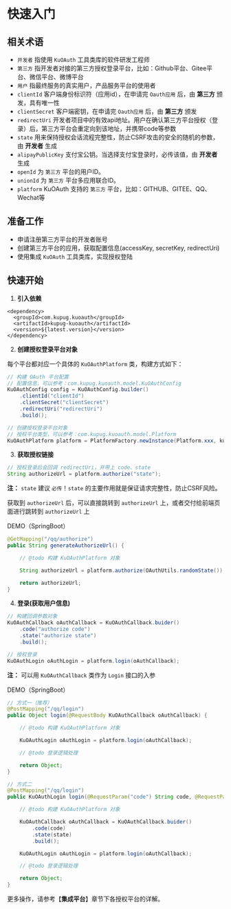 # 快速入门

## 相关术语

- `开发者` 指使用 `KuOAuth` 工具类库的软件研发工程师
- `第三方` 指开发者对接的第三方授权登录平台，比如：Github平台、Gitee平台、微信平台、微博平台
- `用户` 指最终服务的真实用户，产品服务平台的使用者
- `clientId` 客户端身份标识符（应用id），在申请完 `Oauth应用` 后，由 **第三方** 颁发，具有唯一性
- `clientSecret` 客户端密钥，在申请完 `Oauth应用` 后，由 **第三方** 颁发
- `redirectUri` 开发者项目中的有效api地址。用户在确认第三方平台授权（登录）后，第三方平台会重定向到该地址，并携带code等参数
- `state` 用来保持授权会话流程完整性，防止CSRF攻击的安全的随机的参数，由 **开发者** 生成
- `alipayPublicKey` 支付宝公钥。当选择支付宝登录时，必传该值，由 **开发者** 生成
- `openId` 为 `第三方` 平台的用户ID。
- `unionId` 为 `第三方` 平台多应用联合ID。
- `platform` KuOAuth 支持的 `第三方` 平台，比如：GITHUB、GITEE、QQ、Wechat等

## 准备工作

- 申请注册第三方平台的开发者账号
- 创建第三方平台的应用，获取配置信息(accessKey, secretKey, redirectUri)
- 使用集成 `KuOAuth` 工具类库，实现授权登陆

## 快速开始

1. **引入依赖**

```maven
<dependency>
  <groupId>com.kupug.kuoauth</groupId>
  <artifactId>kupug-kuoauth</artifactId>
  <version>${latest.version}</version>
</dependency>
```

2. **创建授权登录平台对象**

每个平台都对应一个具体的 `KuOAuthPlatform` 类，构建方式如下：

```java
// 构建 OAuth 平台配置
// 配置信息，可以参考：com.kupug.kuoauth.model.KuOAuthConfig
KuOAuthConfig config = KuOAuthConfig.builder()
    .clientId("clientId")
    .clientSecret("clientSecret")
    .redirectUri("redirectUri")
    .build();

// 创建授权登录平台对象
// 授权平台类型，可以参考：com.kupug.kuoauth.model.Platform
KuOAuthPlatform platform = PlatformFactory.newInstance(Platform.xxx, kuOAuthConfig);
```

3. **获取授权链接**

```java
// 授权登录后会回调 redirectUri，并带上 code、state
String authorizeUrl = platform.authorize("state");
```

**注：** `state` 建议 `必传`！`state` 的主要作用就是保证请求完整性，防止CSRF风险。

获取到 `authorizeUrl` 后，可以直接跳转到 `authorizeUrl` 上，或者交付给前端页面进行跳转到 `authorizeUrl` 上

DEMO（SpringBoot）

```java
@GetMapping("/qq/authorize")
public String generateAuthorizeUrl() {

    // @todo 构建 KuOAuthPlatform 对象

    String authorizeUrl = platform.authorize(OAuthUtils.randomState());

    return authorizeUrl;
}
```

4. **登录(获取用户信息)** 

```java
// 构建回调参数对象
KuOAuthCallback oAuthCallback = KuOAuthCallback.buider()
    .code("authorize code")
    .state("authorize state")
    .build();

// 授权登录
KuOAuthLogin oAuthLogin = platform.login(oAuthCallback);
```

**注：** 可以用 `KuOAuthCallback` 类作为 `Login` 接口的入参

DEMO（SpringBoot）

```java
// 方式一（推荐）
@PostMapping("/qq/login")
public Object login(@RequestBody KuOAuthCallback oAuthCallback) {

    // @todo 构建 KuOAuthPlatform 对象

    KuOAuthLogin oAuthLogin = platform.login(oAuthCallback);

    // @todo 登录逻辑处理

    return Object;
}

// 方式二
@PostMapping("/qq/login")
public KuOAuthLogin login(@RequestParam("code") String code, @RequestParam("state") String state) {

    // @todo 构建 KuOAuthPlatform 对象

    KuOAuthCallback oAuthCallback = KuOAuthCallback.buider()
        .code(code)
        .state(state)
        .build();

    KuOAuthLogin oAuthLogin = platform.login(oAuthCallback);

    // @todo 登录逻辑处理

    return Object;
}
```

更多操作，请参考【**集成平台**】章节下各授权平台的详解。